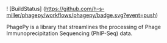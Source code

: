 ! [BuildStatus] (https://github.com/h-s-miller/phagepy/workflows/phagepy/badge.svg?event=push)

PhagePy is a library that streamlines the processing of Phage Immunoprecipitation Sequencing (PhIP-Seq) data.
